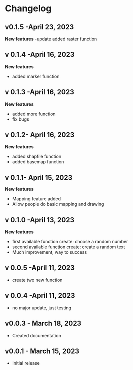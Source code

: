 # Changelog

## v0.1.5 -April 23, 2023
**New features**
-update added raster function


## v 0.1.4 -April 16, 2023

**New features**

- added marker function


## v 0.1.3 -April 16, 2023

**New features**

- added more function
- fix bugs

## v 0.1.2- April 16, 2023

**New features**

- added shapfile function
- added basemap function

## v 0.1.1- April 15, 2023

**New features**

- Mapping feature added
- Allow people do basic mapping and drawing

## v 0.1.0 -April 13, 2023

**New features**

- first available function create: choose a random number
- second available function create: create a random text
- Much improvement, way to success

## v 0.0.5 -April 11, 2023

- create two new function

## v 0.0.4 -April 11, 2023

- no major update, just testing

## v0.0.3 - March 18, 2023

- Created documentation

## v0.0.1 - March 15, 2023

- Initial release
